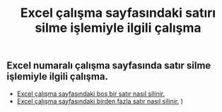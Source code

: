 ﻿---
title: Excel çalışma sayfasındaki satırı silme işlemiyle ilgili çalışma
second_title: Aspose.Cells Cloud Documen
linktitle: Sil
type: docs
url: /tr/rows/delete/
keywords: Working with deleting row on an Excel worksheet. How to add rows on an Excel worksheet
description: Aspose.Cells Cloud REST API, Excel çalışma sayfasındaki satırların silinmesini destekler. SDK, çeşitli geliştirme dillerini destekler. Bunlar arasında Android, C#, Go, Java, NodeJS, Perl, PHP, Python, Ruby ve Swift bulunur.
weight: 20
kwords: Excel, Office Bulut, REST API, Elektronik Tablo, PDF, CSV, Json, Markdown, Excel çalışma sayfasında satır silme ile çalışma
---
## Excel numaralı çalışma sayfasında satır silme işlemiyle ilgili çalışma.

- [Excel çalışma sayfasındaki boş bir satır nasıl silinir.](/cells/tr/rows/delete/row/) 
- [Excel çalışma sayfasındaki birden fazla satır nasıl silinir.](/cells/tr/rows/delete/rows/) ) 
